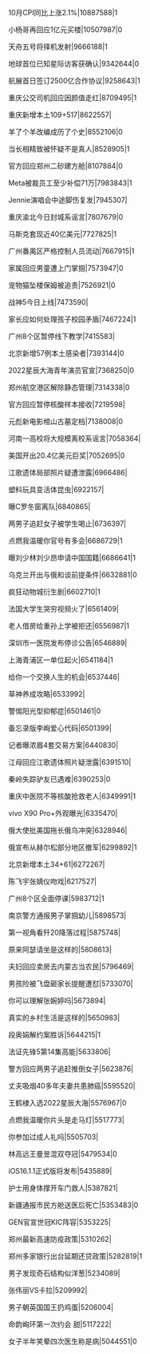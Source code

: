 10月CPI同比上涨2.1%|10887588|1

小杨哥再回应1亿元买楼|10507987|0

天舟五号将择机发射|9666188|1

地球首位已知星际访客获确认|9342644|0

航展首日签订2500亿合作协议|9258643|1

重庆公交司机回应因颜值走红|8709495|1

重庆新增本土109+517|8622557|

羊了个羊改编成历了个史|8552106|0

当长相精致被怀疑不是真人|8528905|1

官方回应郑州二砂建方舱|8107884|0

Meta被裁员工至少补偿71万|7983843|1

Jennie演唱会中途脚伤复发|7945307|

重庆渝北今日封城系谣言|7807679|0

马斯克套现近40亿美元|7727825|1

广州番禺区严格控制人员流动|7667915|1

家属回应男童遭上门掌掴|7573947|0

宠物猫坠楼保姆被追责|7526921|0

战神5今日上线|7473590|

家长应如何处理孩子校园矛盾|7467224|1

广州8个区暂停线下教学|7415583|

北京新增57例本土感染者|7393144|0

2022星辰大海青年演员官宣|7368250|0

郑州航空港区解除静态管理|7314338|0

官方回应暂停核酸样本接收|7219598|

元彪新电影棺山古墓定档|7138008|0

河南一高校将大规模离校系谣言|7058364|

美国开出20.4亿美元巨奖|7052695|0

江歌遗体局部照片疑遭泄露|6966486|

塑料玩具变活体昆虫|6922157|

曝C罗冬窗离队|6840865|

两男子追赶女子被学生喝止|6736397|

点燃我温暖你官号有多会|6686729|1

曝刘少林刘少昂申请中国国籍|6686641|1

乌克兰开出与俄和谈前提条件|6632881|0

疯狂动物城衍生剧|6602710|1

法国大学生哭穷视频火了|6561409|

老人借房给重孙上学被拒还|6556987|1

深圳市一医院发布停诊公告|6546889|

上海青浦区一单位起火|6541184|1

给你一个交换人生的机会|6537446|

草神养成攻略|6533992|

警惕阳光型抑郁症|6501461|0

备忘录版李峋爱心代码|6501399|

记者曝浓眉4套交易方案|6440830|

江母回应江歌遗体照片疑泄露|6391510|

秦岭失踪驴友已遇难|6390253|0

重庆中医院不等核酸抢救老人|6349991|1

vivo X90 Pro+外观曝光|6335470|

俄大使批美国拖长俄乌冲突|6328946|

俄宣布从赫尔松部分地区撤军|6299892|1

北京新增本土34+61|6272267|

陈飞宇张婧仪吻戏|6217527|

广州8个区全面停课|5983712|1

南京警方通报男子掌掴幼儿|5898573|

第一视角看歼20降落过程|5875748|

原来阿瑟请坐是这样的|5808613|

夫妇回应卖房去内蒙古当农民|5796469|

男孩险被飞盘砸家长提醒遭怼|5733070|

你可以理解张婉婷吗|5673894|

真实的乡村生活是这样的|5650983|

段奥娟解约案胜诉|5644215|1

法证先锋5第14集高能|5633806|

警方回应两男子追赶推倒女子|5623876|

丈夫吸烟40多年夫妻共患肺癌|5595520|

王鹤棣入选2022星辰大海|5576967|0

点燃我温暖你片头是走马灯|5517773|

你参加过成人礼吗|5505703|

林高远王曼昱混双夺冠|5479534|0

iOS16.1.1正式版将发布|5435889|

护士用身体撑开车门救人|5387821|

新疆通报市民方舱送医后死亡|5353483|0

GEN官宣世冠KIC阵容|5353225|

郑州最新高速防疫政策|5310262|

郑州多家银行出台延期还贷政策|5282819|1

男子发现奇石结构似洋葱|5234089|

张伟丽VS卡拉|5209992|

男子朝英国国王扔鸡蛋|5206004|

命韵峋环第一次约会 甜|5117222|

女子半年笑晕四次医生称是病|5044551|0

